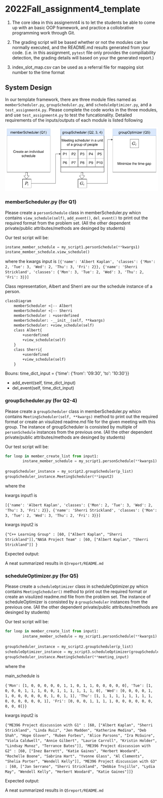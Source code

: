 # 2022Fall_assignment4_template

1. The core idea in this assignemnt4 is to let the students be able to come up with an basic OOP framework, and practice a collobrative programming work through Git.

2. The grading script will be based whether or not the modules can be normally executed, and the README.md results generated from your code. (i.e. in this assignment, `pytest` file only provides the compiliability detection, the grading details will based on your the generated report.)

3. index_slot_map.csv can be used as a referral file for mapping slot number to the time format

## System Design

In our template framework, there are three module files named as `memberScheduler.py`, `groupScheduler.py`, and `scheduleOptimizer.py`, and a `test_assignment4.py`. Please complete the code works in the three modules, and use `test_assignment4.py` to test the funcationality. Detailed requirements of the inputs/outputs of each module is listed following

![](figs/system_design.png)

### memberScheduler.py (for Q1)

Please create a `personSchedule` class in memberScheduler.py whicn contains `view_schedule(self)`, `add_event()`, `del_event()` to print out the required format from the problem set. (All the other dependent private/public attributes/methods are desinged by students)

Our test script will be:

```python
instane_member_schedule = my_script1.personSchedule(**kwargs1)
instane_member_schedule.view_schedule()
```

where the kwargs input is `[{'name': 'Albert Kaplan', 'classes': {'Mon': 2, 'Tue': 3, 'Wed': 2, 'Thu': 3, 'Fri': 2}},
    {'name': 'Sherri Strickland', 'classes': {'Mon': 3, 'Tue': 2, 'Wed': 3, 'Thu': 2, 'Fri': 3}}]`

Class representation, Albert and Sherri are our the schedule instance of a person.

```mermaid
classDiagram
    memberScheduler <|-- Albert
    memberScheduler <|-- Sherri
    memberScheduler : +userdefined
    memberScheduler: -__init__(self, **kwargs)
    memberScheduler: +view_schedule(self)
    class Albert{
        +userdefined
        +view_schedule(self)
    }
    class Sherri{
        +userdefined
        +view_schedule(self)
    }
```

Bouns:
time_dict_input = {'time': {'from': '09:30', 'to': '10:30'}}
- add_event(self, time_dict_input)
- del_event(self, time_dict_input)

### groupScheduler.py (for Q2-4)

Please create a `groupScheduler` class in memberScheduler.py whicn contains `MeetingScheduler(self, **kwargs)` method to print out the required format or create an visulized readme.md file for the given meeting with this group. The instance of groupScheduler is consisted by multiple of `personSchedule` instances from the previous one. (All the other dependent private/public attributes/methods are desinged by students)

Our test script will be:

```python
for loop in member_create_list from input1:
        instane_member_schedule = my_script1.personSchedule(**kwargs1)

groupScheduler_instance = my_script2.groupScheduler(p_list)
groupScheduler_instance.MeetingScheduler(**input2)
```

where the 

kwargs input1 is 

`[{'name': 'Albert Kaplan', 'classes': {'Mon': 2, 'Tue': 3, 'Wed': 2, 'Thu': 3, 'Fri': 2}},
    {'name': 'Sherri Strickland', 'classes': {'Mon': 3, 'Tue': 2, 'Wed': 3, 'Thu': 2, 'Fri': 3}}]`

kwargs input2 is

`{"C++ Learning Group" : [60, ["Albert Kaplan", "Sherri Strickland"]],"NASA Project Team" : [60, ["Albert Kaplan", "Sherri Strickland"]] }`


Expected output:

A neat summarized results in `Q3report/README.md`


### scheduleOptimizer.py (for Q5)

Please create a `scheduleOptimizer` class in scheduleOptimizer.py whicn contains `MeetingScheduler()` method to print out the required format or create an visulized readme.md file from the problem set. The instance of scheduleOptimizer is consisted by a `groupScheduler` instances from the previous one. (All the other dependent private/public attributes/methods are desinged by students)

Our test script will be:

```python
for loop in member_create_list from input1:
        instane_member_schedule = my_script1.personSchedule(**kwargs1)

groupScheduler_instance = my_script2.groupScheduler(p_list)
scheduleOptimizer_instance = my_script3.scheduleOptimizer(groupScheduler_instance, main_schedule)
groupScheduler_instance.MeetingScheduler(**meeting_input)
```

where the 

main_schedule is 

`{'Mon': [1, 0, 0, 0, 0, 0, 1, 1, 0, 1, 1, 0, 0, 0, 0, 0],
    'Tue': [1, 0, 0, 0, 1, 1, 1, 0, 0, 1, 1, 1, 1, 1, 1, 0],
    'Wed': [0, 0, 0, 0, 1, 1, 0, 0, 0, 0, 0, 0, 1, 0, 1, 1],
    'Thu': [1, 1, 1, 1, 1, 1, 1, 1, 1, 0, 0, 0, 0, 0, 0, 1],
    'Fri': [0, 0, 0, 1, 1, 1, 1, 0, 0, 0, 0, 0, 0, 0, 0, 0]}}`

kwargs input2 is

`{"ME396 Project discussion with G1" : [60, ["Albert Kaplan", "Sherri Strickland", "Linda Ruiz", "Jen Madden", "Katherine Medina", "Deb Shah", "Hope Glover", "Ruben Forbes", "Alice Parsons", "Ira McGuire", "Viola Caldwell", "Annie Gilbert", "Laurie Carroll", "Kristin Holder", "Lindsay Munoz", "Terrance Bates"]],
    "ME396 Project discussion with G2" : [60, ["Inez Barrett", "Katie Gaines", "Herbert Woodard", "Rochelle Boone", "Sabrina Hart", "Yvonne Glass", "Al Clements", "Shelia Porter", "Wendell Kelly"]],
    "ME396 Project discussion with G3" : [60, ["Jan Serrano", "Sherri Strickland", "Debbie Trujillo", "Lydia May", "Wendell Kelly", "Herbert Woodard", "Katie Gaines"]]}`


Expected output:

A neat summarized results in `Q5report/README.md`
